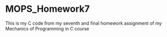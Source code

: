 # MOPS_Homework7
This is my C code from my seventh and final homework assignment of my Mechanics of Programming in C course
